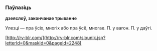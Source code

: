 ### Паўлазіць
**дзеяслоў, закончанае трыванне**

Улезці — пра ўсіх, многіх або пра ўсё, многае. П. у вагон. П. у даўгі.

<a rel="author">[http://rv-blr.com/](http://rv-blr.com/slounik.jsp?letterId=0&maskId=0&pageId=2248)</a>
